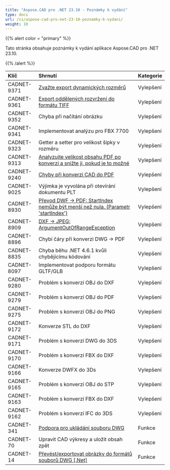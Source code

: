 ```yaml
---
title: "Aspose.CAD pro .NET 23.10 - Poznámky k vydání"
type: docs
url: /cs/aspose-cad-pro-net-23-10-poznamky-k-vydani/
weight: 10
---
```


{{% alert color = "primary" %}}

Tato stránka obsahuje poznámky k vydání aplikace Aspose.CAD pro .NET 23.10.

{{% /alert %}}


|**Klíč**|**Shrnutí**|**Kategorie**|
| :- | :- | :- |
| CADNET-9371 | [Zvažte export dynamických rozměrů](https://forum.aspose.com/t/missing-layer-in-the-pdf-rendering-file/272362) | Vylepšení |
| CADNET-9361 | [Export oddělených rozvržení do formátu TIFF](https://forum.aspose.com/t/all-image-are-not-generated/269187) | Vylepšení |
| CADNET-9352 | Chyba při načítání obrázku | Vylepšení |
| CADNET-9341 | Implementovat analýzu pro FBX 7700 | Vylepšení |
| CADNET-9323 | Getter a setter pro velikost šipky v rozměru | Vylepšení |
| CADNET-9313 | [Analyzujte velikost obsahu PDF po konverzi a snižte ji, pokud je to možné](https://forum.aspose.com/t/cad-to-pdf-rasterization-options/270489) | Vylepšení |
| CADNET-9240 | [Chyby při konverzi CAD do PDF](https://forum.aspose.com/t/bugs-encountered-during-cad-conversion-of-pdf/267925) | Vylepšení |
| CADNET-9025 | Výjimka je vyvolána při otevírání dokumentu PLT | Vylepšení |
| CADNET-8930 | [Převod DWF -> PDF: StartIndex nemůže být menší než nula. (Parametr 'startIndex')](https://forum.aspose.com/t/converting-dwf-pdf-startindex-cannot-be-less-than-zero-parameter-startindex/257681) | Vylepšení |
| CADNET-8909 | [DXF -> JPEG: ArgumentOutOfRangeException](https://forum.aspose.com/t/dxf-jpeg-argumentoutofrangeexception/256446) | Vylepšení |
| CADNET-8896 | Chybí čáry při konverzi DWG -> PDF | Vylepšení |
| CADNET-8835 | Chyba běhu .NET 4.6.1 kvůli chybějícímu kódování | Vylepšení |
| CADNET-8097 | Implementovat podporu formátu GLTF/GLB | Vylepšení |
| CADNET-9280 | Problém s konverzí OBJ do DXF | Vylepšení |
| CADNET-9279 | Problém s konverzí OBJ do PDF | Vylepšení |
| CADNET-9275 | Problém s konverzí OBJ do PNG | Vylepšení |
| CADNET-9172 | Konverze STL do DXF | Vylepšení |
| CADNET-9171 | Problém s konverzí DWG do 3DS | Vylepšení |
| CADNET-9170 | Problém s konverzí FBX do DXF | Vylepšení |
| CADNET-9166 | Konverze DWFX do 3Ds | Vylepšení |
| CADNET-9165 | Problém s konverzí OBJ do STP | Vylepšení |
| CADNET-9163 | Problém s konverzí FBX do DXF | Vylepšení |
| CADNET-9162 | Problém s konverzí IFC do 3DS | Vylepšení |
| CADNET-341 | [Podpora pro ukládání souboru DWG](https://www.aspose.com/community/forums/thread/841063/save-options.aspx) | Funkce |
| CADNET-70 | Upravit CAD výkresy a uložit obsah zpět | Funkce |
| CADNET-14 | [Převést/exportovat obrázky do formátů souborů DWG [.Net]](http://www.aspose.com/community/forums/thread/720842/cad-file-dwg-and-dxf.aspx) | Funkce |
